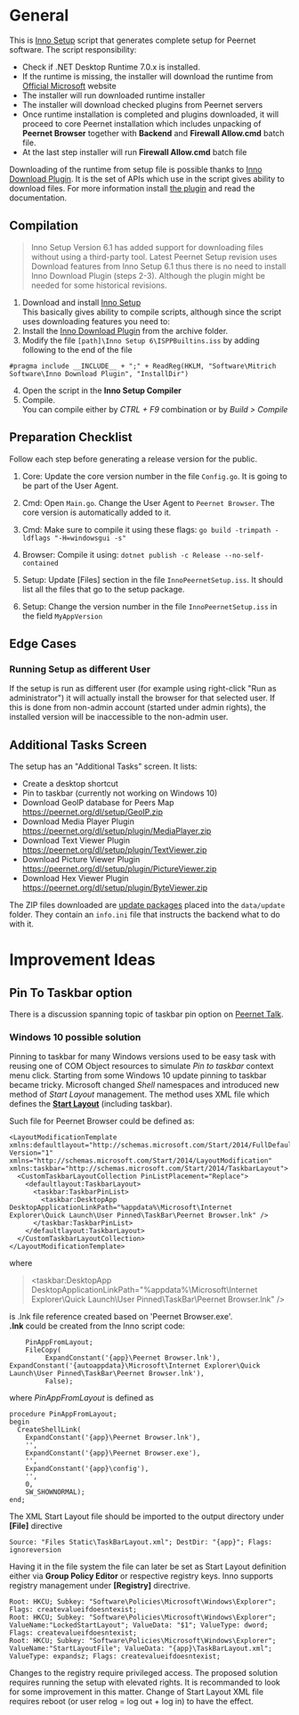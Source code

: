 # General
This is [Inno Setup](https://jrsoftware.org/isinfo.php) script that generates complete setup for Peernet software.
The script responsibility:
- Check if .NET Desktop Runtime 7.0.x is installed.  
- If the runtime is missing, the installer will download the runtime from [Official Microsoft](https://dotnet.microsoft.com/en-us/download/dotnet/7.0) website
- The installer will run downloaded runtime installer
- The installer will download checked plugins from Peernet servers
- Once runtime installation is completed and plugins downloaded, it will proceed to core Peernet installation which includes unpacking of __Peernet Browser__ together with __Backend__ and __Firewall Allow.cmd__ batch file.
- At the last step installer will run __Firewall Allow.cmd__ batch file

Downloading of the runtime from setup file is possible thanks to [Inno Download Plugin](https://jrsoftware.org/isinfo.php). 
It is the set of APIs which use in the script gives ability to download files. For more information install [the plugin](https://drive.google.com/file/d/0Bzw1xBVt0mokWHlicktGUVNXeTA/view?resourcekey=0-zNIx1s76O4jwgCPWjqEsCA) and read the documentation.

## Compilation
> Inno Setup Version 6.1 has added support for downloading files without using a third-party tool. Latest Peernet Setup revision uses Download features from Inno Setup 6.1 thus there is no need to install Inno Download Plugin (steps 2-3).
Although the plugin might be needed for some historical revisions.

1. Download and install [Inno Setup](https://jrsoftware.org/isdl.php)  
This basically gives ability to compile scripts, although since the script uses downloading features you need to:
2. Install the [Inno Download Plugin](Archive/idpsetup-1.5.1.exe) from the archive folder.
3. Modify the file `[path]\Inno Setup 6\ISPPBuiltins.iss` by adding following to the end of the file
```
#pragma include __INCLUDE__ + ";" + ReadReg(HKLM, "Software\Mitrich Software\Inno Download Plugin", "InstallDir")
```
4. Open the script in the __Inno Setup Compiler__
5. Compile.  
You can compile either by _CTRL + F9_ combination or by _Build > Compile_


## Preparation Checklist

Follow each step before generating a release version for the public.

1. Core: Update the core version number in the file `Config.go`. It is going to be part of the User Agent.

2. Cmd: Open `Main.go`. Change the User Agent to `Peernet Browser`. The core version is automatically added to it.

3. Cmd: Make sure to compile it using these flags: `go build -trimpath -ldflags "-H=windowsgui -s"`

4. Browser: Compile it using: `dotnet publish -c Release --no-self-contained`

5. Setup: Update [Files] section in the file `InnoPeernetSetup.iss`. It should list all the files that go to the setup package.

6. Setup: Change the version number in the file `InnoPeernetSetup.iss` in the field `MyAppVersion`

## Edge Cases

### Running Setup as different User

If the setup is run as different user (for example using right-click "Run as administrator") it will actually install the browser for that selected user. If this is done from non-admin account (started under admin rights), the installed version will be inaccessible to the non-admin user.

## Additional Tasks Screen

The setup has an "Additional Tasks" screen. It lists:
* Create a desktop shortcut
* Pin to taskbar (currently not working on Windows 10)
* Download GeoIP database for Peers Map https://peernet.org/dl/setup/GeoIP.zip
* Download Media Player Plugin https://peernet.org/dl/setup/plugin/MediaPlayer.zip
* Download Text Viewer Plugin https://peernet.org/dl/setup/plugin/TextViewer.zip
* Download Picture Viewer Plugin https://peernet.org/dl/setup/plugin/PictureViewer.zip
* Download Hex Viewer Plugin https://peernet.org/dl/setup/plugin/ByteViewer.zip

The ZIP files downloaded are [update packages](https://github.com/PeernetOfficial/core/tree/master/system) placed into the `data/update` folder. They contain an `info.ini` file that instructs the backend what to do with it.


# Improvement Ideas
## Pin To Taskbar option
There is a discussion spanning topic of taskbar pin option on [Peernet Talk](https://talk.peernet.org/discussion/42/setup-pin-to-taskbar/).
### Windows 10 possible solution
Pinning to taskbar for many Windows versions used to be easy task with reusing one of COM Object resources to simulate _Pin to taskbar_ context menu click.
Starting from some Windows 10 update pinning to taskbar became tricky. Microsoft changed _Shell_ namespaces and introduced new method of _Start Layout_ management.
The method uses XML file which defines the [__Start Layout__](https://docs.microsoft.com/en-us/windows/configuration/windows-10-start-layout-options-and-policies) (including taskbar).

Such file for Peernet Browser could be defined as:

```
<LayoutModificationTemplate 
xmlns:defaultlayout="http://schemas.microsoft.com/Start/2014/FullDefaultLayout"  
Version="1" 
xmlns="http://schemas.microsoft.com/Start/2014/LayoutModification"
xmlns:taskbar="http://schemas.microsoft.com/Start/2014/TaskbarLayout">
  <CustomTaskbarLayoutCollection PinListPlacement="Replace">
    <defaultlayout:TaskbarLayout>
      <taskbar:TaskbarPinList>
        <taskbar:DesktopApp DesktopApplicationLinkPath="%appdata%\Microsoft\Internet Explorer\Quick Launch\User Pinned\TaskBar\Peernet Browser.lnk" />
      </taskbar:TaskbarPinList>
    </defaultlayout:TaskbarLayout>
  </CustomTaskbarLayoutCollection>
</LayoutModificationTemplate>
```

where 
><taskbar:DesktopApp DesktopApplicationLinkPath="%appdata%\Microsoft\Internet Explorer\Quick Launch\User Pinned\TaskBar\Peernet Browser.lnk" /> 

is .lnk file reference created based on 'Peernet Browser.exe'.  
__.lnk__ could be created from the Inno script code:
```
    PinAppFromLayout;
    FileCopy(
         ExpandConstant('{app}\Peernet Browser.lnk'), ExpandConstant('{autoappdata}\Microsoft\Internet Explorer\Quick Launch\User Pinned\TaskBar\Peernet Browser.lnk'),
         False);
```

where _PinAppFromLayout_ is defined as
```
procedure PinAppFromLayout;
begin
  CreateShellLink(
    ExpandConstant('{app}\Peernet Browser.lnk'),
    '',
    ExpandConstant('{app}\Peernet Browser.exe'),
    '',
    ExpandConstant('{app}\config'),
    '',
    0,
    SW_SHOWNORMAL);
end;
```

The XML Start Layout file should be imported to the output directory under __[File]__ directive
```
Source: "Files Static\TaskBarLayout.xml"; DestDir: "{app}"; Flags: ignoreversion
```

Having it in the file system the file can later be set as Start Layout definition either via __Group Policy Editor__ or respective registry keys.
Inno supports registry management under __[Registry]__ directrive.

```
Root: HKCU; Subkey: "Software\Policies\Microsoft\Windows\Explorer"; Flags: createvalueifdoesntexist;
Root: HKCU; Subkey: "Software\Policies\Microsoft\Windows\Explorer"; ValueName:"LockedStartLayout"; ValueData: "$1"; ValueType: dword; Flags: createvalueifdoesntexist;
Root: HKCU; Subkey: "Software\Policies\Microsoft\Windows\Explorer"; ValueName:"StartLayoutFile"; ValueData: "{app}\TaskBarLayout.xml"; ValueType: expandsz; Flags: createvalueifdoesntexist;
```

Changes to the registry require privileged access. The proposed solution requires running the setup with elevated rights. It is recommanded to look for some improvement in this matter.
Change of Start Layout XML file requires reboot (or user relog = log out + log in) to have the effect.